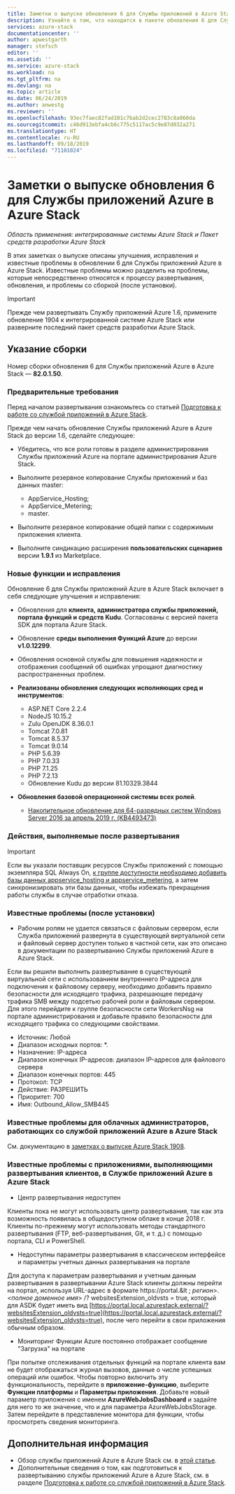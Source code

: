 ```yaml
---
title: Заметки о выпуске обновления 6 для Службы приложений в Azure Stack | Документация Майкрософт
description: Узнайте о том, что находится в пакете обновления 6 для Службы приложений в Azure Stack, какие есть известные проблемы и откуда скачать обновление.
services: azure-stack
documentationcenter: ''
author: apwestgarth
manager: stefsch
editor: ''
ms.assetid: ''
ms.service: azure-stack
ms.workload: na
ms.tgt_pltfrm: na
ms.devlang: na
ms.topic: article
ms.date: 06/24/2019
ms.author: anwestg
ms.reviewer: ''
ms.openlocfilehash: 93ec7faec82fad101c7bab2d2cec2783c8a060da
ms.sourcegitcommit: c46d913ebfa4cb6c775c5117ac5c9e87d032a271
ms.translationtype: HT
ms.contentlocale: ru-RU
ms.lasthandoff: 09/18/2019
ms.locfileid: "71101024"
---
```

# <a name="app-service-on-azure-stack-update-6-release-notes"></a>Заметки о выпуске обновления 6 для Службы приложений Azure в Azure Stack

*Область применения: интегрированные системы Azure Stack и Пакет средств разработки Azure Stack*

В этих заметках о выпуске описаны улучшения, исправления и известные проблемы в обновлении 6 для Службы приложений Azure в Azure Stack. Известные проблемы можно разделить на проблемы, которые непосредственно относятся к процессу развертывания, обновления, и проблемы со сборкой (после установки).

> [!IMPORTANT]
> Прежде чем развертывать Службу приложений Azure 1.6, примените обновление 1904 к интегрированной системе Azure Stack или разверните последний пакет средств разработки Azure Stack.


## <a name="build-reference"></a>Указание сборки

Номер сборки обновления 6 для Службы приложений Azure в Azure Stack — **82.0.1.50**.

### <a name="prerequisites"></a>Предварительные требования

Перед началом развертывания ознакомьтесь со статьей [Подготовка к работе со службой приложений в Azure Stack](azure-stack-app-service-before-you-get-started.md).

Прежде чем начать обновление Службы приложений Azure в Azure Stack до версии 1.6, сделайте следующее:

- Убедитесь, что все роли готовы в разделе администрирования Службы приложений Azure на портале администрирования Azure Stack.

- Выполните резервное копирование Службы приложений и баз данных master:
  - AppService_Hosting;
  - AppService_Metering;
  - master.

- Выполните резервное копирование общей папки с содержимым приложения клиента.

- Выполните синдикацию расширения **пользовательских сценариев** версии **1.9.1** из Marketplace.

### <a name="new-features-and-fixes"></a>Новые функции и исправления

Обновление 6 для Службы приложений Azure в Azure Stack включает в себя следующие улучшения и исправления:

- Обновления для **клиента, администратора службы приложений, портала функций и средств Kudu**. Согласованы с версией пакета SDK для портала Azure Stack.

- Обновление **среды выполнения Функций Azure** до версии **v1.0.12299**.

- Обновления основной службы для повышения надежности и отображения сообщений об ошибках упрощают диагностику распространенных проблем.

- **Реализованы обновления следующих исполняющих сред и инструментов**:
  - ASP.NET Core 2.2.4
  - NodeJS 10.15.2
  - Zulu OpenJDK 8.36.0.1
  - Tomcat 7.0.81
  - Tomcat 8.5.37
  - Tomcat 9.0.14
  - PHP 5.6.39
  - PHP 7.0.33
  - PHP 7.1.25
  - PHP 7.2.13
  - Обновление Kudu до версии 81.10329.3844

- **Обновления базовой операционной системы всех ролей**.
  - [Накопительное обновление для 64-разрядных систем Windows Server 2016 за апрель 2019 г. (KB4493473)](https://support.microsoft.com/help/4493473/windows-10-update-kb4493473)

### <a name="post-deployment-steps"></a>Действия, выполняемые после развертывания

> [!IMPORTANT]
> Если вы указали поставщик ресурсов Службы приложений с помощью экземпляра SQL Always On, [к группе доступности необходимо добавить базы данных appservice_hosting и appservice_metering](https://docs.microsoft.com/sql/database-engine/availability-groups/windows/availability-group-add-a-database), а затем синхронизировать эти базы данных, чтобы избежать прекращения работы службы в случае отработки отказа.

### <a name="known-issues-post-installation"></a>Известные проблемы (после установки)

- Рабочим ролям не удается связаться с файловым сервером, если Служба приложений развернута в существующей виртуальной сети и файловый сервер доступен только в частной сети, как это описано в документации по развертыванию Службы приложений Azure в Azure Stack.

Если вы решили выполнить развертывание в существующей виртуальной сети с использованием внутреннего IP-адреса для подключения к файловому серверу, необходимо добавить правило безопасности для исходящего трафика, разрешающее передачу трафика SMB между подсетью рабочей роли и файловым сервером. Для этого перейдите к группе безопасности сети WorkersNsg на портале администрирования и добавьте правило безопасности для исходящего трафика со следующими свойствами.
 * Источник: Любой
 * Диапазон исходных портов: *.
 * Назначение: IP-адреса
 * Диапазон конечных IP-адресов: диапазон IP-адресов для файлового сервера
 * Диапазон конечных портов: 445
 * Протокол: TCP
 * Действие: РАЗРЕШИТЬ
 * Приоритет: 700
 * Имя: Outbound_Allow_SMB445

### <a name="known-issues-for-cloud-admins-operating-azure-app-service-on-azure-stack"></a>Известные проблемы для облачных администраторов, работающих со службой приложений Azure в Azure Stack

См. документацию в [заметках о выпуске Azure Stack 1908](/azure-stack/operator/release-notes?view=azs-1908).

### <a name="known-issues-for-tenants-deploying-applications-on-azure-app-service-on-azure-stack"></a>Известные проблемы с приложениями, выполняющими развертывания клиентов, в Службе приложений Azure в Azure Stack

- Центр развертывания недоступен

Клиенты пока не могут использовать центр развертывания, так как эта возможность появилась в общедоступном облаке в конце 2018 г.  Клиенты по-прежнему могут использовать методы стандартного развертывания (FTP, веб-развертывания, Git, и т. д.) с помощью портала, CLI и PowerShell.

- Недоступны параметры развертывания в классическом интерфейсе и параметры учетных данных развертывания на портале

Для доступа к параметрам развертывания и учетным данным развертывания в развертывании Azure Stack клиенты должны перейти на портал, используя URL-адрес в формате https://portal.&lt ; *регион*&gt;.&lt;*полное доменное имя*&gt; /? websitesExtension_oldvsts = true, который для ASDK будет иметь вид [https://portal.local.azurestack.external/?websitesExtension_oldvsts=true](https://portal.local.azurestack.external/?websitesExtension_oldvsts=true), после чего перейти в свои приложения обычным образом.

- Мониторинг Функции Azure постоянно отображает сообщение "Загрузка" на портале

При попытке отслеживания отдельных функций на портале клиента вам не будет отображаться журнал вызовов, данные о числе успешных операций или ошибок.  Чтобы повторно включить эту функциональность, перейдите в **приложение-функцию**, выберите **Функции платформы** и **Параметры приложения**.  Добавьте новый параметр приложения с именем **AzureWebJobsDashboard** и задайте для него то же значение, что и для параметра AzureWebJobsStorage.  Затем перейдите в представление монитора для функции, чтобы просмотреть сведения мониторинга.

## <a name="next-steps"></a>Дополнительная информация

- Обзор службы приложений Azure в Azure Stack см. в [этой статье](azure-stack-app-service-overview.md).
- Дополнительные сведения о том, как подготовиться к развертыванию службы приложений Azure в Azure Stack, см. в разделе [Подготовка к работе со службой приложений в Azure Stack](azure-stack-app-service-before-you-get-started.md).
